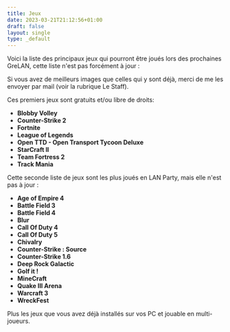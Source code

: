 ```yaml
---
title: Jeux
date: 2023-03-21T21:12:56+01:00
draft: false
layout: single
type: _default
---
```

Voici la liste des principaux jeux qui pourront être joués lors des prochaines GreLAN, cette liste n'est pas forcément à jour :

Si vous avez de meilleurs images que celles qui y sont déjà, merci de me les envoyer par mail (voir la rubrique Le Staff).

Ces premiers jeux sont gratuits et/ou libre de droits:

* **Blobby Volley**
* **Counter-Strike 2**
* **Fortnite**
* **League of Legends**
* **Open TTD - Open Transport Tycoon Deluxe**
* **StarCraft II**
* **Team Fortress 2**
* **Track Mania**

Cette seconde liste de jeux sont les plus joués en LAN Party, mais elle n'est pas à jour :

* **Age of Empire 4**
* **Battle Field 3**
* **Battle Field 4**
* **Blur**
* **Call Of Duty 4**
* **Call Of Duty 5**
* **Chivalry**
* **Counter-Strike : Source**
* **Counter-Strike 1.6**
* **Deep Rock Galactic**
* **Golf it !**
* **MineCraft**
* **Quake III Arena**
* **Warcraft 3**
* **WreckFest**

Plus les jeux que vous avez déjà installés sur vos PC et jouable en multi-joueurs.